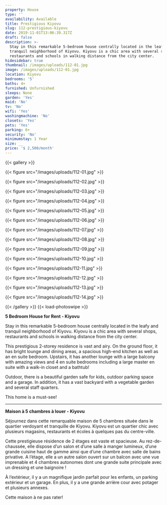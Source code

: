 ```yaml
---
property: House
type: ''
availability: Available
title: Prestigious Kiyovu
slug: 112-prestigious-kiyovu
date: 2019-11-01T13:06:39.317Z
draft: false
description: >-
  Stay in this remarkable 5-bedroom house centrally located in the leafy and
  tranquil neighborhood of Kiyovu. Kiyovu is a chic area with several shops,
  restaurants and schools in walking distance from the city center.
hidesidebar: true
thumbnail: /images/uploads/112-01.jpg
image: /images/uploads/112-01.jpg
location: Kiyovu
bedrooms: '5'
baths: 4+
furnished: Unfurnished
sleeps: None
garden: 'Yes'
maid: 'No'
tv: 'No'
wifi: 'Yes'
washingmachine: 'No'
closets: 'Yes'
pets: 'Yes'
parking: 6+
security: 'No'
minimumstay: 1 Year
size: __
price: '$ 2,500/month'
---
```

{{< gallery >}} 

{{< figure src="/images/uploads/112-01.jpg" >}} 

{{< figure src="/images/uploads/112-02.jpg" >}}

 {{< figure src="/images/uploads/112-03.jpg" >}} 

{{< figure src="/images/uploads/112-04.jpg" >}}

{{< figure src="/images/uploads/112-05.jpg" >}}

 {{< figure src="/images/uploads/112-06.jpg" >}}

 {{< figure src="/images/uploads/112-07.jpg" >}}

 {{< figure src="/images/uploads/112-08.jpg" >}}

{{< figure src="/images/uploads/112-09.jpg" >}} 

{{< figure src="/images/uploads/112-10.jpg" >}}

 {{< figure src="/images/uploads/112-11.jpg" >}} 

{{< figure src="/images/uploads/112-12.jpg" >}}

{{< figure src="/images/uploads/112-13.jpg" >}}

{{< figure src="/images/uploads/112-14.jpg" >}}

 {{< /gallery >}} {{< load-photoswipe >}}

**5 Bedroom House for Rent - Kiyovu**

Stay in this remarkable 5-bedroom house centrally located in the leafy and tranquil neighborhood of Kiyovu. Kiyovu is a chic area with several shops, restaurants and schools in walking distance from the city center.

This prestigious 2-storey residence is vast and airy. On the ground floor, it has bright lounge and dining areas, a spacious high-end kitchen as well as an en suite bedroom. Upstairs, it has another lounge with a large balcony with amazing views and 4 en suite bedrooms including a large master en suite with a walk-in closet and a bathtub! 

Outdoor, there is a beautiful garden safe for kids, outdoor parking space and a garage. In addition, it has a vast backyard with a vegetable garden and several staff quarters. 

This home is a must-see!

- - -

**Maison à 5 chambres à louer - Kiyovu**

Séjournez dans cette remarquable maison de 5 chambres située dans le quartier verdoyant et tranquille de Kiyovu. Kiyovu est un quartier chic avec plusieurs magasins, restaurants et écoles à quelques pas du centre-ville.

Cette prestigieuse résidence de 2 étages est vaste et spacieuse. Au rez-de-chaussée, elle dispose d’un salon et d’une salle à manger lumineux, d’une grande cuisine haut de gamme ainsi que d’une chambre avec salle de bains privative. A l’étage, elle a un autre salon ouvert sur un balcon avec une vue imprenable et 4 chambres autonomes dont une grande suite principale avec un dressing et une baignoire ! 

À l’extérieur, il y a un magnifique jardin parfait pour les enfants, un parking extérieur et un garage. En plus, il y a une grande arrière cour avec potager et plusieurs annexes. 

Cette maison à ne pas rater!
